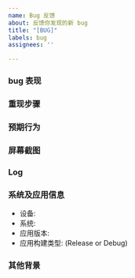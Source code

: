 ```yaml
---
name: Bug 反馈
about: 反馈你发现的新 bug
title: "[BUG]"
labels: bug
assignees: ''

---
```


<!-- 如果你的应用版本以 changed 结尾, 请勿反馈 bug -->
### bug 表现

### 重现步骤
<!-- 不能重现的 bug 很难解决 -->

### 预期行为
<!-- 应该发生什么 -->

### 屏幕截图
<!-- 如有必要, 请添加截图 -->

### Log
<!-- 如有可能, 请添加日志 -->

### 系统及应用信息
<!-- 请务必填写 -->
 - 设备:
 - 系统:
 - 应用版本:
 - 应用构建类型: (Release or Debug)

### 其他背景
<!-- 在此处添加有关该问题的任何其他背景 -->
